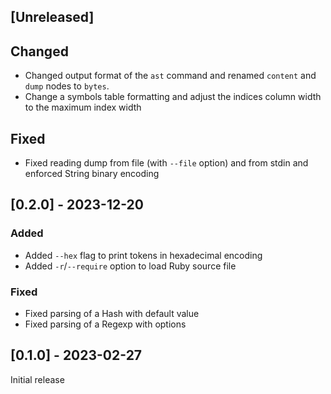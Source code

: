 ## [Unreleased]

## Changed

- Changed output format of the `ast` command and renamed `content` and
  `dump` nodes to `bytes`.
- Change a symbols table formatting and adjust the indices column width
  to the maximum index width

## Fixed

- Fixed reading dump from file (with `--file` option) and from stdin and
  enforced String binary encoding

## [0.2.0] - 2023-12-20

### Added

- Added `--hex` flag to print tokens in hexadecimal encoding
- Added `-r`/`--require` option to load Ruby source file

### Fixed

- Fixed parsing of a Hash with default value
- Fixed parsing of a Regexp with options

## [0.1.0] - 2023-02-27

Initial release
